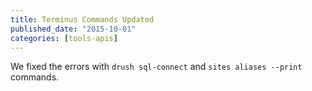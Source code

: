 ```yaml
---
title: Terminus Commands Updated
published_date: "2015-10-01"
categories: [tools-apis]
---
```

We fixed the errors with `drush sql-connect` and `sites aliases --print ` commands.

